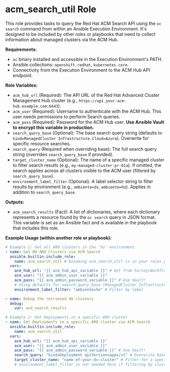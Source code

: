 # acm_search_util Role

This role provides tasks to query the Red Hat ACM Search API using the `oc search` command from within an Ansible Execution Environment. It's designed to be included by other roles or playbooks that need to collect information about managed clusters via the ACM Hub.

**Requirements:**

* `oc` binary installed and accessible in the Execution Environment's PATH.
* Ansible collections: `openshift.redhat`, `kubernetes.core`.
* Connectivity from the Execution Environment to the ACM Hub API endpoint.

**Role Variables:**

* `acm_hub_url` (Required): The API URL of the Red Hat Advanced Cluster Management Hub cluster (e.g., `https://api.your-acm-hub.example.com:6443`).
* `acm_user` (Required): Username to authenticate with the ACM Hub. This user needs permissions to perform Search queries.
* `acm_pass` (Required): Password for the ACM Hub user. **Use Ansible Vault to encrypt this variable in production.**
* `search_query_base` (Optional): The base search query string (defaults to `kind=ManagedCluster Infrastructure.Cloud=Azure`). Overwrite for specific resource searches.
* `search_query` (Required when overriding base): The full search query string (overrides `search_query_base` if provided).
* `target_cluster_name` (Optional): The name of a specific managed cluster to filter search results (e.g., `my-managed-cluster-pr-01a`). If omitted, the search applies across all clusters visible to the ACM user (filtered by `search_query_base`).
* `environment_label_filter` (Optional): A label selector string to filter results by environment (e.g., `ambiente=dv`, `ambiente=ho`). Applies in addition to `search_query_base`.

**Outputs:**

* `acm_search_results` (Fact): A list of dictionaries, where each dictionary represents a resource found by the `oc search` query in JSON format. This variable is set as an Ansible fact and is available in the playbook that includes this role.

**Example Usage (within another role or playbook):**

```yaml
# Example 1: Get all ARO clusters in the 'ho' environment
- name: Get HO ARO Clusters via ACM Search
  ansible.builtin.include_role:
    name: acm_search_util # Assuming acm_search_util is in your roles path
  vars:
    acm_hub_url: "{{ acm_hub_api_variable }}" # Get from Survey/Workflow vars
    acm_user: "{{ acm_admin_user_variable }}"
    acm_pass: "{{ acm_admin_password_variable }}" # Use Vault!
    # Using defaults for search_query_base (ManagedCluster Infrastructure.Cloud=Azure)
    environment_label_filter: "ambiente=ho" # Filter by label

- name: Debug the retrieved HO clusters
  debug:
    var: acm_search_results

# Example 2: Get Deployments in a specific ARO cluster
- name: Get Deployments in a specific ARO cluster via ACM Search
  ansible.builtin.include_role:
    name: acm_search_util
  vars:
    acm_hub_url: "{{ acm_hub_api_variable }}"
    acm_user: "{{ acm_admin_user_variable }}"
    acm_pass: "{{ acm_admin_password_variable }}" # Use Vault!
    search_query: "kind=Deployment apiVersion=apps/v1" # Overwrite base query for specific resource
    target_cluster_name: "name-of-your-dv-cluster" # Filter for a specific cluster
    # environment_label_filter is not needed here if filtering by cluster name is enough
